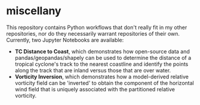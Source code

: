 # miscellany

This repository contains Python workflows that don't really fit in my other repositories, nor do they necessarily warrant repositories of their own. Currently, two Jupyter Notebooks are available: 
<ul>
  <li><b>TC Distance to Coast</b>, which demonstrates how open-source data and pandas/geopandas/shapely can be used to determine the distance of a tropical cyclone's track to the nearest coastline and identify the points along the track that are inland versus those that are over water.</li>
  <li><b>Vorticity Inversion</b>, which demonstrates how a model-derived relative vorticity field can be 'inverted' to obtain the component of the horizontal wind field that is uniquely associated with the partitioned relative vorticity.</li>
